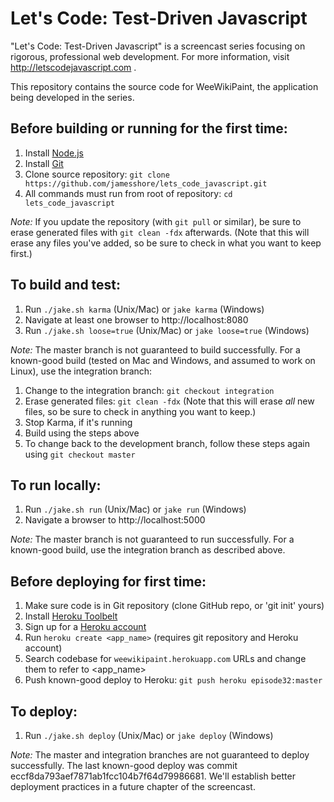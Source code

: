 Let's Code: Test-Driven Javascript
==================================

"Let's Code: Test-Driven Javascript" is a screencast series focusing on
rigorous, professional web development. For more information, visit
http://letscodejavascript.com .

This repository contains the source code for WeeWikiPaint, the application
being developed in the series.

Before building or running for the first time:
-----------------------------------

1. Install [Node.js](http://nodejs.org/download/)
2. Install [Git](http://git-scm.com/downloads)
3. Clone source repository: `git clone https://github.com/jamesshore/lets_code_javascript.git`
4. All commands must run from root of repository: `cd lets_code_javascript`

*Note:* If you update the repository (with `git pull` or similar), be sure to erase generated files with `git clean -fdx` afterwards. (Note that this will erase any files you've added, so be sure to check in what you want to keep first.)

To build and test:
------------------

1. Run `./jake.sh karma` (Unix/Mac) or `jake karma` (Windows)
2. Navigate at least one browser to http://localhost:8080
3. Run `./jake.sh loose=true` (Unix/Mac) or `jake loose=true` (Windows)

*Note:* The master branch is not guaranteed to build successfully. For a known-good build (tested on Mac and Windows, and assumed to work on Linux), use the integration branch:

1. Change to the integration branch: `git checkout integration`
2. Erase generated files: `git clean -fdx` (Note that this will erase *all* new files, so be sure to check in anything you want to keep.)
3. Stop Karma, if it's running
4. Build using the steps above
5. To change back to the development branch, follow these steps again using `git checkout master`

To run locally:
---------------

1. Run `./jake.sh run` (Unix/Mac) or `jake run` (Windows)
2. Navigate a browser to http://localhost:5000

*Note:* The master branch is not guaranteed to run successfully. For a known-good build, use the integration branch as described above.

Before deploying for first time:
--------------------------------

1. Make sure code is in Git repository (clone GitHub repo, or 'git init' yours)
2. Install [Heroku Toolbelt](https://toolbelt.heroku.com/)
3. Sign up for a [Heroku account](https://id.heroku.com/signup)
4. Run `heroku create <app_name>` (requires git repository and Heroku account)
5. Search codebase for `weewikipaint.herokuapp.com` URLs and change them to refer to <app_name>
6. Push known-good deploy to Heroku: `git push heroku episode32:master`

To deploy:
----------

1. Run `./jake.sh deploy` (Unix/Mac) or `jake deploy` (Windows)

*Note:* The master and integration branches are not guaranteed to deploy successfully. The last known-good deploy was commit eccf8da793aef7871ab1fcc104b7f64d79986681. We'll establish better deployment practices in a future chapter of the screencast.
